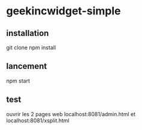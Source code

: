 # geekincwidget-simple
## installation
git clone
npm install

## lancement
npm start

## test
ouvrir les 2 pages web localhost:8081/admin.html et  localhost:8081/xsplit.html 